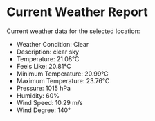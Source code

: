 # Current Weather Report
Current weather data for the selected location:
- Weather Condition: Clear
- Description: clear sky
- Temperature: 21.08°C
- Feels Like: 20.81°C
- Minimum Temperature: 20.99°C
- Maximum Temperature: 23.76°C
- Pressure: 1015 hPa
- Humidity: 60%
- Wind Speed: 10.29 m/s
- Wind Degree: 140°
